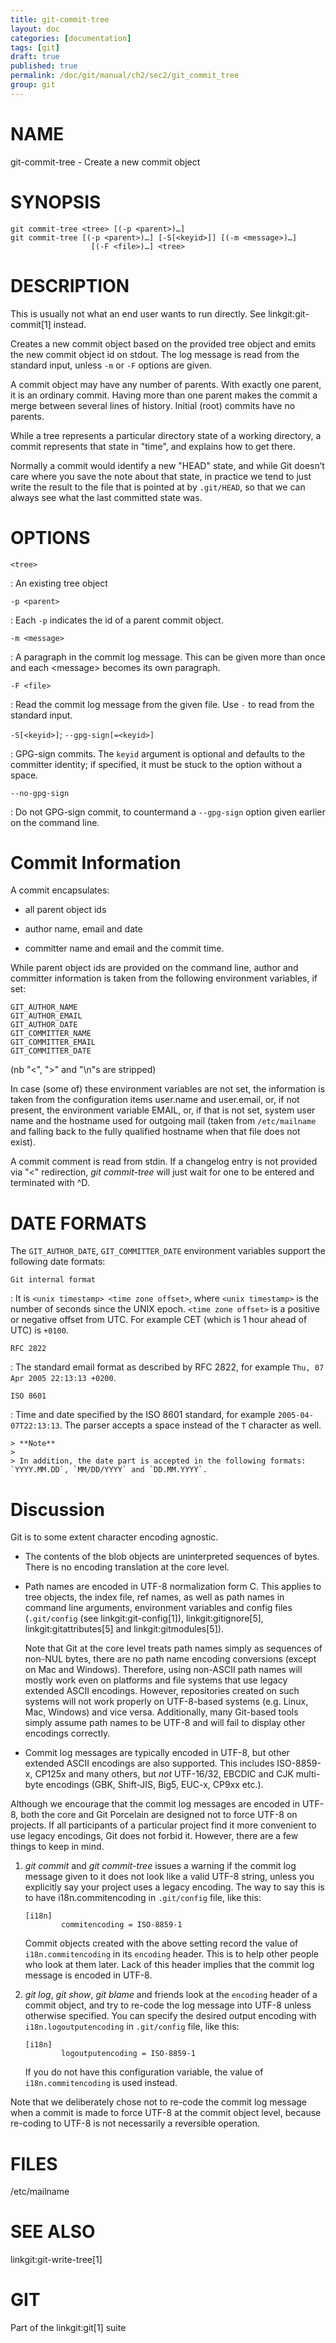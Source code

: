 ```yaml
---
title: git-commit-tree
layout: doc
categories: [documentation]
tags: [git]
draft: true
published: true
permalink: /doc/git/manual/ch2/sec2/git_commit_tree
group: git
---
```


NAME
====

git-commit-tree - Create a new commit object

SYNOPSIS
========

    git commit-tree <tree> [(-p <parent>)…]
    git commit-tree [(-p <parent>)…] [-S[<keyid>]] [(-m <message>)…]
                      [(-F <file>)…] <tree>

DESCRIPTION
===========

This is usually not what an end user wants to run directly. See linkgit:git-commit\[1\] instead.

Creates a new commit object based on the provided tree object and emits the new commit object id on stdout. The log message is read from the standard input, unless `-m` or `-F` options are given.

A commit object may have any number of parents. With exactly one parent, it is an ordinary commit. Having more than one parent makes the commit a merge between several lines of history. Initial (root) commits have no parents.

While a tree represents a particular directory state of a working directory, a commit represents that state in "time", and explains how to get there.

Normally a commit would identify a new "HEAD" state, and while Git doesn’t care where you save the note about that state, in practice we tend to just write the result to the file that is pointed at by `.git/HEAD`, so that we can always see what the last committed state was.

OPTIONS
=======

`<tree>`

:   An existing tree object

`-p <parent>`

:   Each `-p` indicates the id of a parent commit object.

`-m <message>`

:   A paragraph in the commit log message. This can be given more than once and each &lt;message&gt; becomes its own paragraph.

`-F <file>`

:   Read the commit log message from the given file. Use `-` to read from the standard input.

`-S[<keyid>]`; `--gpg-sign[=<keyid>]`

:   GPG-sign commits. The `keyid` argument is optional and defaults to the committer identity; if specified, it must be stuck to the option without a space.

`--no-gpg-sign`

:   Do not GPG-sign commit, to countermand a `--gpg-sign` option given earlier on the command line.

Commit Information
==================

A commit encapsulates:

-   all parent object ids

-   author name, email and date

-   committer name and email and the commit time.

While parent object ids are provided on the command line, author and committer information is taken from the following environment variables, if set:

    GIT_AUTHOR_NAME
    GIT_AUTHOR_EMAIL
    GIT_AUTHOR_DATE
    GIT_COMMITTER_NAME
    GIT_COMMITTER_EMAIL
    GIT_COMMITTER_DATE

(nb "&lt;", "&gt;" and "\\n"s are stripped)

In case (some of) these environment variables are not set, the information is taken from the configuration items user.name and user.email, or, if not present, the environment variable EMAIL, or, if that is not set, system user name and the hostname used for outgoing mail (taken from `/etc/mailname` and falling back to the fully qualified hostname when that file does not exist).

A commit comment is read from stdin. If a changelog entry is not provided via "&lt;" redirection, *git commit-tree* will just wait for one to be entered and terminated with ^D.

DATE FORMATS
============

The `GIT_AUTHOR_DATE`, `GIT_COMMITTER_DATE` environment variables support the following date formats:

`Git internal format`

:   It is `<unix timestamp> <time zone offset>`, where `<unix
            timestamp>` is the number of seconds since the UNIX epoch. `<time zone offset>` is a positive or negative offset from UTC. For example CET (which is 1 hour ahead of UTC) is `+0100`.

`RFC 2822`

:   The standard email format as described by RFC 2822, for example `Thu, 07 Apr 2005 22:13:13 +0200`.

`ISO 8601`

:   Time and date specified by the ISO 8601 standard, for example `2005-04-07T22:13:13`. The parser accepts a space instead of the `T` character as well.

    > **Note**
    >
    > In addition, the date part is accepted in the following formats: `YYYY.MM.DD`, `MM/DD/YYYY` and `DD.MM.YYYY`.

Discussion
==========

Git is to some extent character encoding agnostic.

-   The contents of the blob objects are uninterpreted sequences of bytes. There is no encoding translation at the core level.

-   Path names are encoded in UTF-8 normalization form C. This applies to tree objects, the index file, ref names, as well as path names in command line arguments, environment variables and config files (`.git/config` (see linkgit:git-config\[1\]), linkgit:gitignore\[5\], linkgit:gitattributes\[5\] and linkgit:gitmodules\[5\]).

    Note that Git at the core level treats path names simply as sequences of non-NUL bytes, there are no path name encoding conversions (except on Mac and Windows). Therefore, using non-ASCII path names will mostly work even on platforms and file systems that use legacy extended ASCII encodings. However, repositories created on such systems will not work properly on UTF-8-based systems (e.g. Linux, Mac, Windows) and vice versa. Additionally, many Git-based tools simply assume path names to be UTF-8 and will fail to display other encodings correctly.

-   Commit log messages are typically encoded in UTF-8, but other extended ASCII encodings are also supported. This includes ISO-8859-x, CP125x and many others, but *not* UTF-16/32, EBCDIC and CJK multi-byte encodings (GBK, Shift-JIS, Big5, EUC-x, CP9xx etc.).

Although we encourage that the commit log messages are encoded in UTF-8, both the core and Git Porcelain are designed not to force UTF-8 on projects. If all participants of a particular project find it more convenient to use legacy encodings, Git does not forbid it. However, there are a few things to keep in mind.

1.  *git commit* and *git commit-tree* issues a warning if the commit log message given to it does not look like a valid UTF-8 string, unless you explicitly say your project uses a legacy encoding. The way to say this is to have i18n.commitencoding in `.git/config` file, like this:

        [i18n]
                commitencoding = ISO-8859-1

    Commit objects created with the above setting record the value of `i18n.commitencoding` in its `encoding` header. This is to help other people who look at them later. Lack of this header implies that the commit log message is encoded in UTF-8.

2.  *git log*, *git show*, *git blame* and friends look at the `encoding` header of a commit object, and try to re-code the log message into UTF-8 unless otherwise specified. You can specify the desired output encoding with `i18n.logoutputencoding` in `.git/config` file, like this:

        [i18n]
                logoutputencoding = ISO-8859-1

    If you do not have this configuration variable, the value of `i18n.commitencoding` is used instead.

Note that we deliberately chose not to re-code the commit log message when a commit is made to force UTF-8 at the commit object level, because re-coding to UTF-8 is not necessarily a reversible operation.

FILES
=====

/etc/mailname

SEE ALSO
========

linkgit:git-write-tree\[1\]

GIT
===

Part of the linkgit:git\[1\] suite
